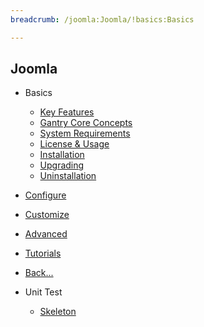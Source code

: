 ```yaml
---
breadcrumb: /joomla:Joomla/!basics:Basics

---
```


Joomla
------

* Basics

    - [Key Features]()
    - [Gantry Core Concepts](gantry_core_concepts.md)
    - [System Requirements](system_requirements.md)
    - [License & Usage](license_and_usage.md)
    - [Installation](installation.md)
    - [Upgrading](upgrading.md)
    - [Uninstallation](uninstallation.md)

* [Configure](../configure)

* [Customize](../customize)

* [Advanced](../advanced)

* [Tutorials](../tutorials)

* [Back...](../)

<!-- -->

* Unit Test

    - [Skeleton](Skeleton.md)
